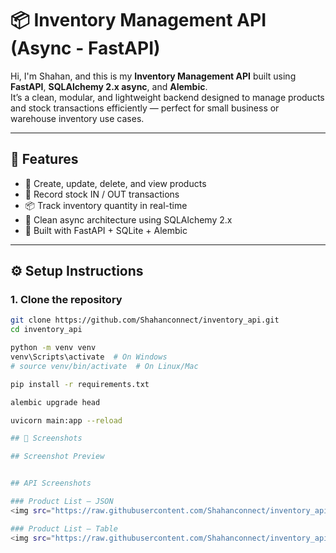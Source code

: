 # 📦 Inventory Management API (Async - FastAPI)

Hi, I'm Shahan, and this is my **Inventory Management API** built using **FastAPI**, **SQLAlchemy 2.x async**, and **Alembic**.  
It’s a clean, modular, and lightweight backend designed to manage products and stock transactions efficiently — perfect for small business or warehouse inventory use cases.

---

## 🚀 Features

- 📄 Create, update, delete, and view products
- 🔄 Record stock IN / OUT transactions
- 📦 Track inventory quantity in real-time
- 🧠 Clean async architecture using SQLAlchemy 2.x
- 🎯 Built with FastAPI + SQLite + Alembic

---

## ⚙️ Setup Instructions

### 1. Clone the repository

```bash
git clone https://github.com/Shahanconnect/inventory_api.git
cd inventory_api

python -m venv venv
venv\Scripts\activate  # On Windows
# source venv/bin/activate  # On Linux/Mac

pip install -r requirements.txt

alembic upgrade head

uvicorn main:app --reload

## 📸 Screenshots

## Screenshot Preview


## API Screenshots

### Product List – JSON
<img src="https://raw.githubusercontent.com/Shahanconnect/inventory_api/main/api_screenshots/product-list-jason.PNG" width="600" style="margin-bottom: 10px;">

### Product List – Table
<img src="https://raw.githubusercontent.com/Shahanconnect/inventory_api/main/api_screenshots/product-list-table.PNG" width="600" style="margin-bottom: 10px;">



